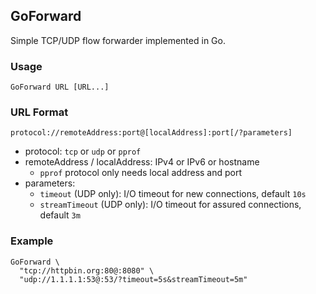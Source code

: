 ## GoForward

Simple TCP/UDP flow forwarder implemented in Go.

### Usage

```
GoForward URL [URL...]
```

### URL Format

```
protocol://remoteAddress:port@[localAddress]:port[/?parameters]
```

- protocol: `tcp` or `udp` or `pprof`
- remoteAddress / localAddress: IPv4 or IPv6 or hostname
    - `pprof` protocol only needs local address and port
- parameters:
    - `timeout` (UDP only): I/O timeout for new connections, default `10s`
    - `streamTimeout` (UDP only): I/O timeout for assured connections, default `3m`

### Example

```
GoForward \
  "tcp://httpbin.org:80@:8080" \
  "udp://1.1.1.1:53@:53/?timeout=5s&streamTimeout=5m"
```
